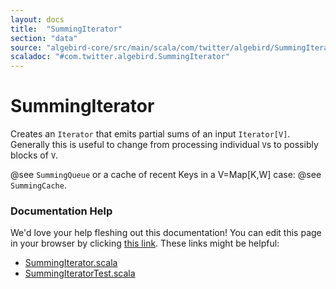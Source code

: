 ```yaml
---
layout: docs
title:  "SummingIterator"
section: "data"
source: "algebird-core/src/main/scala/com/twitter/algebird/SummingIterator.scala"
scaladoc: "#com.twitter.algebird.SummingIterator"
---
```


# SummingIterator

Creates an `Iterator` that emits partial sums of an input `Iterator[V]`. Generally this is useful to change from processing individual `V`s to possibly blocks of `V`.

@see `SummingQueue` or a cache of recent Keys in a V=Map[K,W] case: @see `SummingCache`.

### Documentation Help

We'd love your help fleshing out this documentation! You can edit this page in your browser by clicking [this link](https://github.com/twitter/algebird/edit/develop/docs/src/main/tut/datatypes/summer/summingiterator.md). These links might be helpful:

- [SummingIterator.scala](https://github.com/twitter/algebird/blob/develop/algebird-core/src/main/scala/com/twitter/algebird/SummingIterator.scala)
- [SummingIteratorTest.scala](https://github.com/twitter/algebird/blob/develop/algebird-test/src/test/scala/com/twitter/algebird/SummingIteratorTest.scala)
